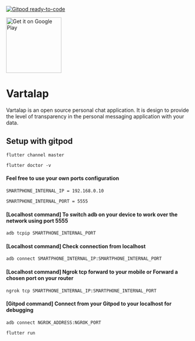 [![Gitpod ready-to-code](https://img.shields.io/badge/Gitpod-ready--to--code-blue?logo=gitpod)](https://gitpod.io/#https://github.com/ramank775/vartalap)

<a href='https://play.google.com/store/apps/details?id=com.one9x.vartalap'><img alt='Get it on Google Play' src='https://play.google.com/intl/en_us/badges/static/images/badges/en_badge_web_generic.png' width="150" /></a>

# Vartalap
Vartalap is an open source personal chat application. It is design to provide the level of transparency in the personal messaging application with your data.

## Setup with gitpod

`
flutter channel master
`

`
flutter doctor -v
`

#### Feel free to use your own ports configuration

`
SMARTPHONE_INTERNAL_IP = 192.168.0.10
`

`
SMARTPHONE_INTERNAL_PORT = 5555
`

#### [Localhost command] To switch adb on your device to work over the network using port 5555

`
adb tcpip SMARTPHONE_INTERNAL_PORT
`

#### [Localhost command] Check connection from localhost

`
adb connect SMARTPHONE_INTERNAL_IP:SMARTPHONE_INTERNAL_PORT
`

#### [Localhost command] Ngrok tcp forward to your mobile or Forward a chosen port on your router

`
ngrok tcp SMARTPHONE_INTERNAL_IP:SMARTPHONE_INTERNAL_PORT
`

#### [Gitpod command] Connect from your Gitpod to your localhost for debugging

`
adb connect NGROK_ADDRESS:NGROK_PORT
`

`
flutter run
`
